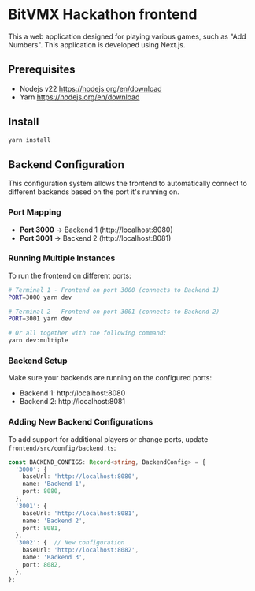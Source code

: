 # BitVMX Hackathon frontend

This a web application designed for playing various games, such as "Add Numbers". This application is developed using Next.js.

## Prerequisites

- Nodejs v22 <https://nodejs.org/en/download>
- Yarn <https://nodejs.org/en/download>

## Install

```bash
yarn install
```

## Backend Configuration

This configuration system allows the frontend to automatically connect to different backends based on the port it's running on.

### Port Mapping

- **Port 3000** → Backend 1 (http://localhost:8080)
- **Port 3001** → Backend 2 (http://localhost:8081)

### Running Multiple Instances

To run the frontend on different ports:

```bash
# Terminal 1 - Frontend on port 3000 (connects to Backend 1)
PORT=3000 yarn dev

# Terminal 2 - Frontend on port 3001 (connects to Backend 2)  
PORT=3001 yarn dev

# Or all together with the following command:
yarn dev:multiple

```

### Backend Setup

Make sure your backends are running on the configured ports:

- Backend 1: http://localhost:8080
- Backend 2: http://localhost:8081

### Adding New Backend Configurations

To add support for additional players or change ports, update `frontend/src/config/backend.ts`:

```typescript
const BACKEND_CONFIGS: Record<string, BackendConfig> = {
  '3000': {
    baseUrl: 'http://localhost:8080',
    name: 'Backend 1',
    port: 8080,
  },
  '3001': {
    baseUrl: 'http://localhost:8081',
    name: 'Backend 2', 
    port: 8081,
  },
  '3002': {  // New configuration
    baseUrl: 'http://localhost:8082',
    name: 'Backend 3',
    port: 8082,
  },
};
```
